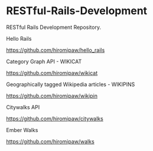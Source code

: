 RESTful-Rails-Development
=========================

RESTful Rails Development Repository.

Hello Rails

https://github.com/hiromipaw/hello_rails

Category Graph API - WIKICAT

https://github.com/hiromipaw/wikicat

Geographically tagged Wikipedia articles - WIKIPINS 

https://github.com/hiromipaw/wikipin

Citywalks API
 
https://github.com/hiromipaw/citywalks

Ember Walks

https://github.com/hiromipaw/walks
